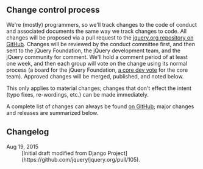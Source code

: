 <script>{
  "title": "jQuery Foundation Code of Conduct - Changes",
  "pageTemplate": "page-conduct.php"
}</script>

## Change control process

We're (mostly) programmers, so we'll track changes to the code of conduct and associated documents the same way we track changes to code. All changes will be proposed via a pull request to the [jquery.org repository on GitHub](http://github.com/jquery/jquery.org). Changes will be reviewed by the conduct committee first, and then sent to the jQuery Foundation, the jQuery development team, and the jQuery community for comment. We'll hold a comment period of at least one week, and then each group will vote on the change using its normal process (a board for the jQuery Foundation, [a core dev vote](https://docs.jquery.org/en/dev/internals/contributing/bugs-and-features/#how-we-make-decisions) for the core team). Approved changes will be merged, published, and noted below.

This only applies to material changes; changes that don't effect the intent (typo fixes, re-wordings, etc.) can be made immediately.

A complete list of changes can always be found [on GitHub](https://github.com/jquery/jquery.org/commits/master/pages/conduct.md); major changes and releases are summarized below.

## Changelog

<dl>

<dt>Aug 19, 2015</dt>
<dd>[Initial draft modified from Django Project](https://github.com/jquery/jquery.org/pull/105).</dd>

</dl>
